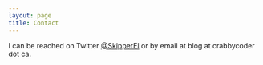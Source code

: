 ```yaml
---
layout: page
title: Contact
---
```


I can be reached on Twitter [@SkipperEl](https://twitter.com/SkipperEl) or by email at blog at crabbycoder dot ca.
